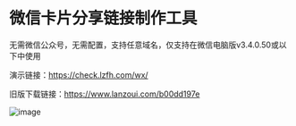 # 微信卡片分享链接制作工具  
无需微信公众号，无需配置，支持任意域名，仅支持在微信电脑版v3.4.0.50或以下中使用  


演示链接：https://check.lzfh.com/wx/


旧版下载链接：https://www.lanzoui.com/b00dd197e


![image](https://pic6.58cdn.com.cn/nowater/webim/big/n_v26de7654465834b95bfac722608fac78a.png)
